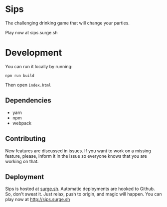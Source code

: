 # Sips

The challenging drinking game that will change your parties.

Play now at sips.surge.sh

# Development

You can run it locally by running:
```
npm run build
```

Then open `index.html`

## Dependencies

- yarn
- npm
- webpack

## Contributing

New features are discussed in issues. If you want to work on a missing feature, please, inform it in the issue so everyone knows that you are working on that.
  
## Deployment

Sips is hosted at [surge.sh](https://surge.sh). Automatic deployments are hooked to Github. So, don't sweat it. Just relax, push to origin, and magic will happen.
You can play now at http://sips.surge.sh
